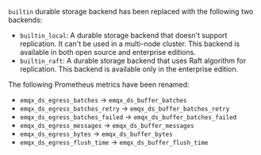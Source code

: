 `builtin` durable storage backend has been replaced with the following two backends:

- `builtin_local`: A durable storage backend that doesn't support replication.
   It can't be used in a multi-node cluster.
   This backend is available in both open source and enterprise editions.
- `builtin_raft`: A durable storage backend that uses Raft algorithm for replication.
   This backend is available only in the enterprise edition.

The following Prometheus metrics have been renamed:

- `emqx_ds_egress_batches` -> `emqx_ds_buffer_batches`
- `emqx_ds_egress_batches_retry` -> `emqx_ds_buffer_batches_retry`
- `emqx_ds_egress_batches_failed` -> `emqx_ds_buffer_batches_failed`
- `emqx_ds_egress_messages` -> `emqx_ds_buffer_messages`
- `emqx_ds_egress_bytes` -> `emqx_ds_buffer_bytes`
- `emqx_ds_egress_flush_time` -> `emqx_ds_buffer_flush_time`
